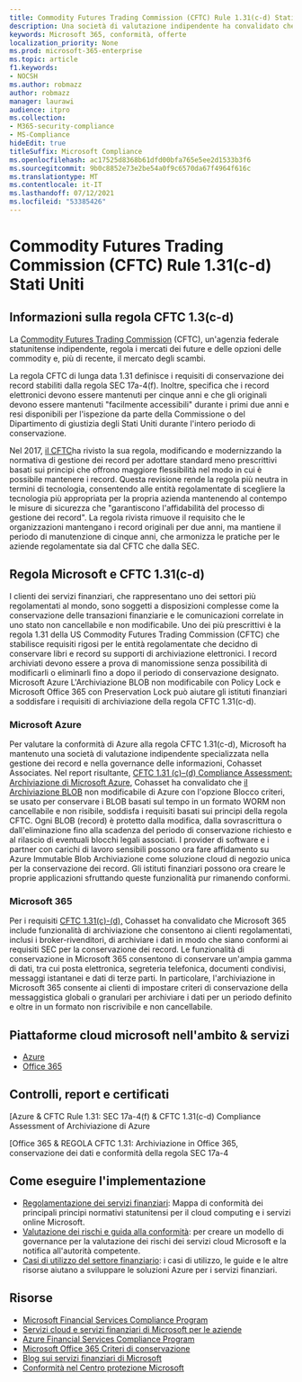 ```yaml
---
title: Commodity Futures Trading Commission (CFTC) Rule 1.31(c-d) Stati Uniti
description: Una società di valutazione indipendente ha convalidato che Azure e Office 365 possono aiutare le società finanziarie a soddisfare i requisiti di conservazione dei record e di archiviazione non modificabili della regola CFTC 1.31.
keywords: Microsoft 365, conformità, offerte
localization_priority: None
ms.prod: microsoft-365-enterprise
ms.topic: article
f1.keywords:
- NOCSH
ms.author: robmazz
author: robmazz
manager: laurawi
audience: itpro
ms.collection:
- M365-security-compliance
- MS-Compliance
hideEdit: true
titleSuffix: Microsoft Compliance
ms.openlocfilehash: ac17525d8368b61dfd00bfa765e5ee2d1533b3f6
ms.sourcegitcommit: 9b0c8852e73e2be54a0f9c6570da67f4964f616c
ms.translationtype: MT
ms.contentlocale: it-IT
ms.lasthandoff: 07/12/2021
ms.locfileid: "53385426"
---
```

# <a name="commodity-futures-trading-commission-cftc-rule-131c-d-united-states"></a>Commodity Futures Trading Commission (CFTC) Rule 1.31(c-d) Stati Uniti

## <a name="about-cftc-rule-13c-d"></a>Informazioni sulla regola CFTC 1.3(c-d)

La [Commodity Futures Trading Commission](https://www.cftc.gov/) (CFTC), un'agenzia federale statunitense indipendente, regola i mercati dei future e delle opzioni delle commodity e, più di recente, il mercato degli scambi.  
  
La regola CFTC di lunga data 1.31 definisce i requisiti di conservazione dei record stabiliti dalla regola SEC 17a-4(f). Inoltre, specifica che i record elettronici devono essere mantenuti per cinque anni e che gli originali devono essere mantenuti "facilmente accessibili" durante i primi due anni e resi disponibili per l'ispezione da parte della Commissione o del Dipartimento di giustizia degli Stati Uniti durante l'intero periodo di conservazione.  
  
Nel 2017, [il CFTC](https://www.cftc.gov/sites/default/files/idc/groups/public/@lrfederalregister/documents/file/2017-11014a.pdf)ha rivisto la sua regola, modificando e modernizzando la normativa di gestione dei record per adottare standard meno prescrittivi basati sui principi che offrono maggiore flessibilità nel modo in cui è possibile mantenere i record. Questa revisione rende la regola più neutra in termini di tecnologia, consentendo alle entità regolamentate di scegliere la tecnologia più appropriata per la propria azienda mantenendo al contempo le misure di sicurezza che "garantiscono l'affidabilità del processo di gestione dei record". La regola rivista rimuove il requisito che le organizzazioni mantengano i record originali per due anni, ma mantiene il periodo di manutenzione di cinque anni, che armonizza le pratiche per le aziende regolamentate sia dal CFTC che dalla SEC.

## <a name="microsoft-and-cftc-rule-131c-d"></a>Regola Microsoft e CFTC 1.31(c-d)

I clienti dei servizi finanziari, che rappresentano uno dei settori più regolamentati al mondo, sono soggetti a disposizioni complesse come la conservazione delle transazioni finanziarie e le comunicazioni correlate in uno stato non cancellabile e non modificabile. Uno dei più prescrittivi è la regola 1.31 della US Commodity Futures Trading Commission (CFTC) che stabilisce requisiti rigosi per le entità regolamentate che decidno di conservare libri e record su supporti di archiviazione elettronici. I record archiviati devono essere a prova di manomissione senza possibilità di modificarli o eliminarli fino a dopo il periodo di conservazione designato. Microsoft Azure L'Archiviazione BLOB non modificabile con Policy Lock e Microsoft Office 365 con Preservation Lock può aiutare gli istituti finanziari a soddisfare i requisiti di archiviazione della regola CFTC 1.31(c-d).

### <a name="microsoft-azure"></a>Microsoft Azure

Per valutare la conformità di Azure alla regola CFTC 1.31(c-d), Microsoft ha mantenuto una società di valutazione indipendente specializzata nella gestione dei record e nella governance delle informazioni, Cohasset Associates. Nel report risultante, [CFTC 1.31 (c)–(d) Compliance Assessment: Archiviazione di Microsoft Azure](https://servicetrust.microsoft.com/ViewPage/MSComplianceGuide?command=Download&downloadType=Document&downloadId=19b08fd4-d276-43e8-9461-715981d0ea20&docTab=4ce99610-c9c0-11e7-8c2c-f908a777fa4d_GRC_Assessment_Reports), Cohasset ha convalidato che [il Archiviazione BLOB](/azure/storage/blobs/storage-blob-immutable-storage) non modificabile di Azure con l'opzione Blocco criteri, se usato per conservare i BLOB basati sul tempo in un formato WORM non cancellabile e non risibile, soddisfa i requisiti basati sui principi della regola CFTC. Ogni BLOB (record) è protetto dalla modifica, dalla sovrascrittura o dall'eliminazione fino alla scadenza del periodo di conservazione richiesto e al rilascio di eventuali blocchi legali associati. I provider di software e i partner con carichi di lavoro sensibili possono ora fare affidamento su Azure Immutable Blob Archiviazione come soluzione cloud di negozio unica per la conservazione dei record. Gli istituti finanziari possono ora creare le proprie applicazioni sfruttando queste funzionalità pur rimanendo conformi.

### <a name="microsoft-365"></a>Microsoft 365

Per i requisiti [CFTC 1.31(c)-(d),](/microsoft-365/compliance/retention-regulatory-requirements#sec-17a-4f-finra-4511c-and-cftc-131c-d) Cohasset ha convalidato che Microsoft 365 include funzionalità di archiviazione che consentono ai clienti regolamentati, inclusi i broker-rivenditori, di archiviare i dati in modo che siano conformi ai requisiti SEC per la conservazione dei record. Le funzionalità di conservazione in Microsoft 365 consentono di conservare un'ampia gamma di dati, tra cui posta elettronica, segreteria telefonica, documenti condivisi, messaggi istantanei e dati di terze parti. In particolare, l'archiviazione in Microsoft 365 consente ai clienti di impostare criteri di conservazione della messaggistica globali o granulari per archiviare i dati per un periodo definito e oltre in un formato non riscrivibile e non cancellabile.

## <a name="microsoft-in-scope-cloud-platforms--services"></a>Piattaforme cloud microsoft nell'ambito & servizi

- [Azure](https://aka.ms/AzureCompliance)
- [Office 365](https://aka.ms/o365-compliance-framework)

## <a name="audits-reports-and-certificates"></a>Controlli, report e certificati

[Azure & CFTC Rule 1.31: SEC 17a-4(f) & CFTC 1.31(c-d) Compliance Assessment of Archiviazione di Azure

[Office 365 & REGOLA CFTC 1.31: Archiviazione in Office 365, conservazione dei dati e conformità della regola SEC 17a-4

## <a name="how-to-implement"></a>Come eseguire l'implementazione

- [Regolamentazione dei servizi finanziari](https://servicetrust.microsoft.com/ViewPage/TrustDocuments?command=Download&downloadType=Document&downloadId=5b483567-00b0-4d86-96ae-ee887dadb61c&docTab=6d000410-c9e9-11e7-9a91-892aae8839ad_Compliance_Guides): Mappa di conformità dei principali principi normativi statunitensi per il cloud computing e i servizi online Microsoft.
- [Valutazione dei rischi e guida alla conformità](https://aka.ms/RiskGovernanceGuide): per creare un modello di governance per la valutazione dei rischi dei servizi cloud Microsoft e la notifica all'autorità competente.
- [Casi di utilizzo del settore finanziario](/azure/industry/financial/): i casi di utilizzo, le guide e le altre risorse aiutano a sviluppare le soluzioni Azure per i servizi finanziari.

## <a name="resources"></a>Risorse

- [Microsoft Financial Services Compliance Program](https://aka.ms/FSCP-Print)
- [Servizi cloud e servizi finanziari di Microsoft per le aziende](https://www.microsoft.com/trustcenter/cloudservices/financialservices)
- [Azure Financial Services Compliance Program](https://azure.microsoft.com/resources/videos/azurecon-2015-financial-services-compliance-in-azure/)
- [Microsoft Office 365 Criteri di conservazione](/office365/securitycompliance/retention-policies)
- [Blog sui servizi finanziari di Microsoft](https://techcommunity.microsoft.com/t5/Financial-Services-Blog/bg-p/FinancialServicesBlog)
- [Conformità nel Centro protezione Microsoft](https://www.microsoft.com/trust-center/compliance/compliance-overview)
